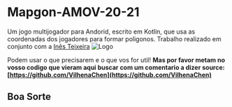 # Mapgon-AMOV-20-21
Um jogo multijogador para Andorid, escrito em Kotlin, que usa as coordenadas dos jogadores para formar poligonos.
Trabalho realizado em conjunto com a [Inês Teixeira](https://github.com/iteixas98)
![Logo](/Logo/Logo.jpeg)


Podem usar o que precisarem e o que vos for util! **Mas por favor metam no vosso codigo que vieram aqui buscar com um comentario a dizer source:[https://github.com/VilhenaChen](https://github.com/VilhenaChen)**

## Boa Sorte

